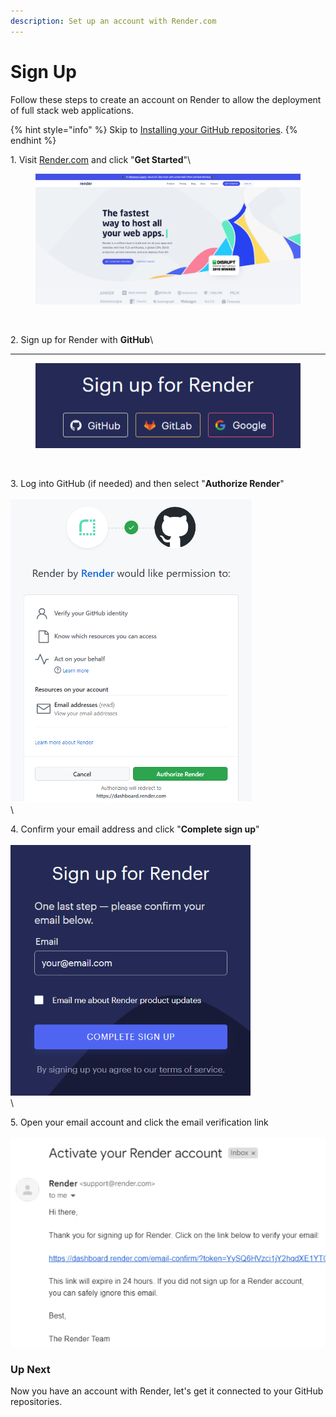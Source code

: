 ```yaml
---
description: Set up an account with Render.com
---
```


# Sign Up

Follow these steps to create an account on Render to allow the deployment of full stack web applications.

{% hint style="info" %}
Skip to [Installing your GitHub repositories](installing-your-github-repositories.md).
{% endhint %}

1\. Visit [Render.com](https://render.com) and click "**Get Started**"\


<figure><img src="../.gitbook/assets/render-dot-com (2).png" alt="render dot com&#x27;s home page"><figcaption><p><br></p></figcaption></figure>

2\. Sign up for Render with **GitHub**\
****

<figure><img src="../.gitbook/assets/render-sign-up.png" alt="sign up for render with options of github, gitlab and google"><figcaption><p><br></p></figcaption></figure>

3\. Log into GitHub (if needed) and then select "**Authorize Render**"\
\
![authorize render via the button on the permission screen](../.gitbook/assets/authorize-remder.png)\
\


4\. Confirm your email address and click  "**Complete sign up**"\
\
![confirm your email input with button](../.gitbook/assets/complete-sign-up-render.png)\
\


5\. Open your email account and click the email verification link\
\
![verification email with link](../.gitbook/assets/render-verify.png)



### Up Next

Now you have an account with Render, let's get it connected to your GitHub repositories.
